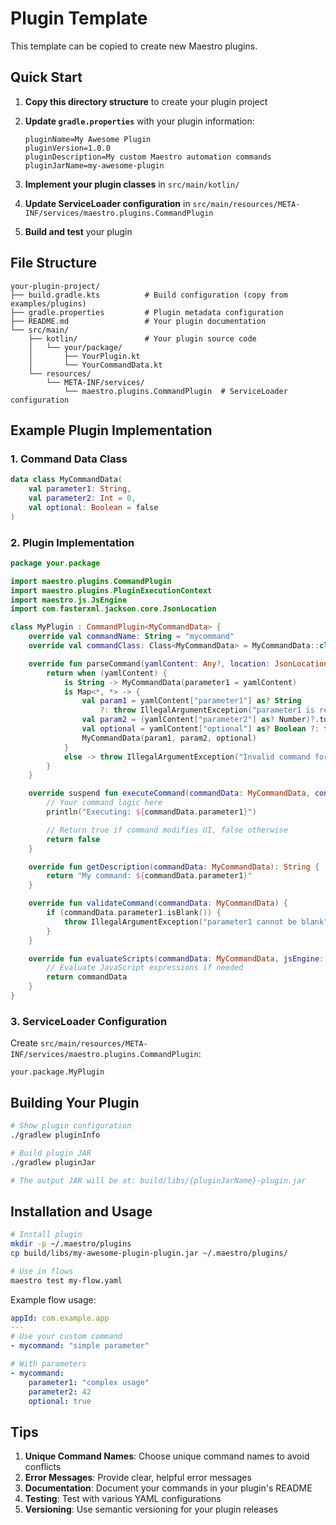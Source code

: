 # Plugin Template

This template can be copied to create new Maestro plugins.

## Quick Start

1. **Copy this directory structure** to create your plugin project
2. **Update `gradle.properties`** with your plugin information:

   ```properties
   pluginName=My Awesome Plugin
   pluginVersion=1.0.0
   pluginDescription=My custom Maestro automation commands
   pluginJarName=my-awesome-plugin
   ```

3. **Implement your plugin classes** in `src/main/kotlin/`
4. **Update ServiceLoader configuration** in `src/main/resources/META-INF/services/maestro.plugins.CommandPlugin`
5. **Build and test** your plugin

## File Structure

```
your-plugin-project/
├── build.gradle.kts          # Build configuration (copy from examples/plugins)
├── gradle.properties         # Plugin metadata configuration
├── README.md                 # Your plugin documentation
└── src/main/
    ├── kotlin/               # Your plugin source code
    │   └── your/package/
    │       ├── YourPlugin.kt
    │       └── YourCommandData.kt
    └── resources/
        └── META-INF/services/
            └── maestro.plugins.CommandPlugin  # ServiceLoader configuration
```

## Example Plugin Implementation

### 1. Command Data Class

```kotlin
data class MyCommandData(
    val parameter1: String,
    val parameter2: Int = 0,
    val optional: Boolean = false
)
```

### 2. Plugin Implementation

```kotlin
package your.package

import maestro.plugins.CommandPlugin
import maestro.plugins.PluginExecutionContext
import maestro.js.JsEngine
import com.fasterxml.jackson.core.JsonLocation

class MyPlugin : CommandPlugin<MyCommandData> {
    override val commandName: String = "mycommand"
    override val commandClass: Class<MyCommandData> = MyCommandData::class.java

    override fun parseCommand(yamlContent: Any?, location: JsonLocation): MyCommandData {
        return when (yamlContent) {
            is String -> MyCommandData(parameter1 = yamlContent)
            is Map<*, *> -> {
                val param1 = yamlContent["parameter1"] as? String
                    ?: throw IllegalArgumentException("parameter1 is required")
                val param2 = (yamlContent["parameter2"] as? Number)?.toInt() ?: 0
                val optional = yamlContent["optional"] as? Boolean ?: false
                MyCommandData(param1, param2, optional)
            }
            else -> throw IllegalArgumentException("Invalid command format")
        }
    }

    override suspend fun executeCommand(commandData: MyCommandData, context: PluginExecutionContext): Boolean {
        // Your command logic here
        println("Executing: ${commandData.parameter1}")

        // Return true if command modifies UI, false otherwise
        return false
    }

    override fun getDescription(commandData: MyCommandData): String {
        return "My command: ${commandData.parameter1}"
    }

    override fun validateCommand(commandData: MyCommandData) {
        if (commandData.parameter1.isBlank()) {
            throw IllegalArgumentException("parameter1 cannot be blank")
        }
    }

    override fun evaluateScripts(commandData: MyCommandData, jsEngine: JsEngine): MyCommandData {
        // Evaluate JavaScript expressions if needed
        return commandData
    }
}
```

### 3. ServiceLoader Configuration

Create `src/main/resources/META-INF/services/maestro.plugins.CommandPlugin`:

```
your.package.MyPlugin
```

## Building Your Plugin

```bash
# Show plugin configuration
./gradlew pluginInfo

# Build plugin JAR
./gradlew pluginJar

# The output JAR will be at: build/libs/{pluginJarName}-plugin.jar
```

## Installation and Usage

```bash
# Install plugin
mkdir -p ~/.maestro/plugins
cp build/libs/my-awesome-plugin-plugin.jar ~/.maestro/plugins/

# Use in flows
maestro test my-flow.yaml
```

Example flow usage:

```yaml
appId: com.example.app
---
# Use your custom command
- mycommand: "simple parameter"

# With parameters
- mycommand:
    parameter1: "complex usage"
    parameter2: 42
    optional: true
```

## Tips

1. **Unique Command Names**: Choose unique command names to avoid conflicts
2. **Error Messages**: Provide clear, helpful error messages
3. **Documentation**: Document your commands in your plugin's README
4. **Testing**: Test with various YAML configurations
5. **Versioning**: Use semantic versioning for your plugin releases
